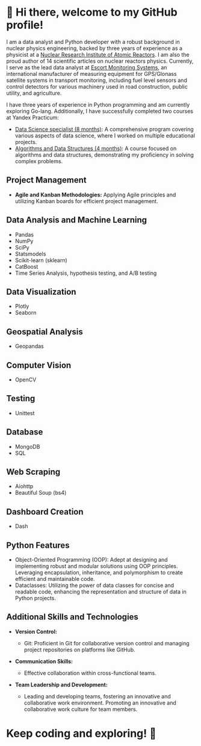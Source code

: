 # 👋 Hi there, welcome to my GitHub profile! 

I am a data analyst and Python developer with a robust background in nuclear physics engineering, backed by three years of experience as a physicist at a [Nuclear Research Institute of Atomic Reactors](https://www.niiar.ru/eng). I am also the proud author of 14 scientific articles on nuclear reactors physics. Currently, I serve as the lead data analyst at [Escort Monitoring Systems](https://www.fmeter.ru/en/), an international manufacturer of measuring equipment for GPS/Glonass satellite systems in transport monitoring, including fuel level sensors and control detectors for various machinery used in road construction, public utility, and agriculture.

I have three years of experience in Python programming and am currently exploring Go-lang. Additionally, I have successfully completed two courses at Yandex Practicum:

- [Data Science specialist (8 months)](https://github.com/IgorMitrofanov/YandexPracticumDS26-study): A comprehensive program covering various aspects of data science, where I worked on multiple educational projects.
- [Algorithms and Data Structures (4 months)](https://github.com/IgorMitrofanov/yandex-algorithms): A course focused on algorithms and data structures, demonstrating my proficiency in solving complex problems.

## Project Management 
- **Agile and Kanban Methodologies:** Applying Agile principles and utilizing Kanban boards for efficient project management.

## Data Analysis and Machine Learning
- Pandas
- NumPy
- SciPy
- Statsmodels
- Scikit-learn (sklearn)
- CatBoost
- Time Series Analysis, hypothesis testing, and A/B testing

## Data Visualization
- Plotly
- Seaborn

## Geospatial Analysis
- Geopandas

## Computer Vision
- OpenCV

## Testing
- Unittest

## Database
- MongoDB
- SQL

## Web Scraping
- Aiohttp
- Beautiful Soup (bs4)

## Dashboard Creation
- Dash

## Python Features
- Object-Oriented Programming (OOP): Adept at designing and implementing robust and modular solutions using OOP principles. Leveraging encapsulation, inheritance, and polymorphism to create efficient and maintainable code.
- Dataclasses: Utilizing the power of data classes for concise and readable code, enhancing the representation and structure of data in Python projects.

## Additional Skills and Technologies
- **Version Control:**
  - Git: Proficient in Git for collaborative version control and managing project repositories on platforms like GitHub.

- **Communication Skills:**
  - Effective collaboration within cross-functional teams.

- **Team Leadership and Development:**
  - Leading and developing teams, fostering an innovative and collaborative work environment. Promoting an innovative and collaborative work culture for team members.

# Keep coding and exploring! 🚀



<!--
**IgorMitrofanov/IgorMitrofanov** is a ✨ _special_ ✨ repository because its `README.md` (this file) appears on your GitHub profile.

Here are some ideas to get you started:

- 🔭 I’m currently working on ...
- 🌱 I’m currently learning ...
- 👯 I’m looking to collaborate on ...
- 🤔 I’m looking for help with ...
- 💬 Ask me about ...
- 📫 How to reach me: ...
- 😄 Pronouns: ...
- ⚡ Fun fact: ...
-->
